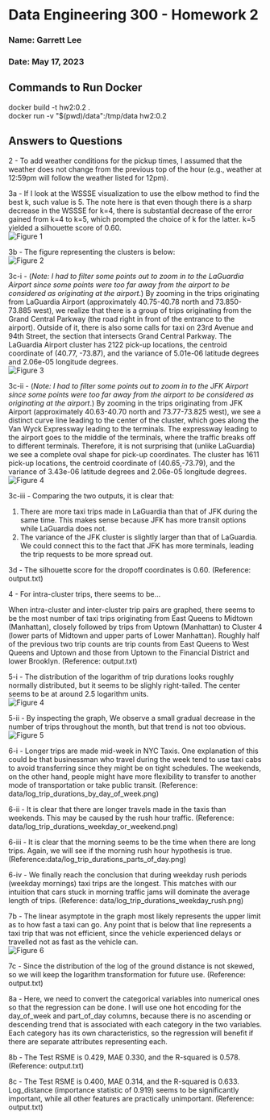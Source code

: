 # Data Engineering 300 - Homework 2
### Name: Garrett Lee
### Date: May 17, 2023

## Commands to Run Docker
docker build -t hw2:0.2 . <br>
docker run -v "$(pwd)/data":/tmp/data hw2:0.2

## Answers to Questions
2 - To add weather conditions for the pickup times, I assumed that the weather does not change from the previous top of the hour (e.g., weather at 12:59pm will follow the weather listed for 12pm).

3a - If I look at the WSSSE visualization to use the elbow method to find the best k, such value is 5. The note here is that even though there is a sharp decrease in the WSSSE for k=4, there is substantial decrease of the error gained from k=4 to k=5, which prompted the choice of k for the latter. k=5 yielded a silhouette score of 0.60. <br>
![Figure 1](FiguresFromPreviousOutput/k_means_graph.png)

3b - The figure representing the clusters is below: <br>
![Figure 2](FiguresFromPreviousOutput/all_clusters.png)

3c-i - (*Note: I had to filter some points out to zoom in to the LaGuardia Airport since some points were too far away from the airport to be considered as originating at the airport*.) By zooming in the trips originating from LaGuardia Airport (approximately 40.75-40.78 north and 73.850-73.885 west), we realize that there is a group of trips originating from the Grand Central Parkway (the road right in front of the entrance to the airport). Outside of it, there is also some calls for taxi on 23rd Avenue and 94th Street, the section that intersects Grand Central Parkway. The LaGuardia Airport cluster has 2122 pick-up locations, the centroid coordinate of (40.77, -73.87), and the variance of 5.01e-06 latitude degrees and  2.06e-05 longitude degrees. <br>
![Figure 3](FiguresFromPreviousOutput/laguardia_cluster.png)

3c-ii - (*Note: I had to filter some points out to zoom in to the JFK Airport since some points were too far away from the airport to be considered as originating at the airport*.) By zooming in the trips originating from JFK Airport (approximately 40.63-40.70 north and 73.77-73.825 west), we see a distinct curve line leading to the center of the cluster, which goes along the Van Wyck Expressway leading to the terminals. The expressway leading to the airport goes to the middle of the terminals, where the traffic breaks off to different terminals. Therefore, it is not surprising that (unlike LaGuardia) we see a complete oval shape for pick-up coordinates. The cluster has 1611 pick-up locations, the centroid coordinate of (40.65,-73.79), and the variance of 3.43e-06 latitude degrees and 2.06e-05 longitude degrees. <br>
![Figure 4](FiguresFromPreviousOutput/jfk_cluster.png)

3c-iii - Comparing the two outputs, it is clear that:
1. There are more taxi trips made in LaGuardia than that of JFK during the same time. This makes sense because JFK has more transit options while LaGuardia does not. 
2. The variance of the JFK cluster is slightly larger than that of LaGuardia. We could connect this to the fact that JFK has more terminals, leading the trip requests to be more spread out.
 
3d - The silhouette score for the dropoff coordinates is 0.60. (Reference: output.txt)

4 - For intra-cluster trips, there seems to be...

When intra-cluster and inter-cluster trip pairs are graphed, there seems to be the most number of taxi trips originating from East Queens to Midtown (Manhattan), closely followed by trips from Uptown (Manhattan) to Cluster 4 (lower parts of Midtown and upper parts of Lower Manhattan). Roughly half of the previous two trip counts are trip counts from East Queens to West Queens and Uptown and those from Uptown to the Financial District and lower Brooklyn. (Reference: output.txt)

5-i - The distribution of the logarithm of trip durations looks roughly normally distributed, but it seems to be slighly right-tailed. The center seems to be at around 2.5 logarithm units. <br>
![Figure 4](FiguresFromPreviousOutput/jfk_cluster.png)

5-ii - By inspecting the graph, We observe a small gradual decrease in the number of trips throughout the month, but that trend is not too obvious.  <br>
![Figure 5](FiguresFromPreviousOutput/log_trip_durations_hist.png)

6-i - Longer trips are made mid-week in NYC Taxis. One explanation of this could be that businessman who travel during the week tend to use taxi cabs to avoid transferring since they might be on tight schedules. The weekends, on the other hand, people might have more flexibility to transfer to another mode of transportation or take public transit. 
(Reference: data/log_trip_durations_by_day_of_week.png)

6-ii - It is clear that there are longer travels made in the taxis than weekends. This may be caused by the rush hour traffic. (Reference: data/log_trip_durations_weekday_or_weekend.png)

6-iii - It is clear that the morning seems to be the time when there are long trips. Again, we will see if the morning rush hour hypothesis is true. (Reference:data/log_trip_durations_parts_of_day.png)

6-iv - We finally reach the conclusion that during weekday rush periods (weekday mornings) taxi trips are the longest. This matches with our intuition that cars stuck in morning traffic jams will dominate the average length of trips. (Reference: data/log_trip_durations_weekday_rush.png)

7b - The linear asymptote in the graph most likely represents the upper limit as to how fast a taxi can go. Any point that is below that line represents a taxi trip that was not efficient, since the vehicle experienced delays or travelled not as fast as the vehicle can. <br>
![Figure 6](FiguresFromPreviousOutput/log_trip_durations_log_distance.png)

7c - Since the distribution of the log of the ground distance is not skewed, so we will keep the logarithm transformation for future use. (Reference: output.txt)

8a - Here, we need to convert the categorical variables into numerical ones so that the regression can be done. I will use one hot encoding for the day_of_week and part_of_day columns, because there is no ascending or descending trend that is associated with each category in the two variables. Each category has its own characteristics, so the regression will benefit if there are separate attributes representing each.

8b - The Test RSME is 0.429, MAE 0.330, and the R-squared is 0.578. (Reference: output.txt)

8c - The Test RSME is 0.400, MAE 0.314, and the R-squared is 0.633. Log_distance (importance statistic of 0.919) seems to be significantly important, while all other features are practically unimportant. (Reference: output.txt)
